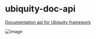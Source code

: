 # ubiquity-doc-api
[Documentation api for Ubiquity framework](https://api.kobject.net/)

![image](https://user-images.githubusercontent.com/2511052/79484716-5e6b1a00-8014-11ea-92e4-2c3c2c522c36.png)
